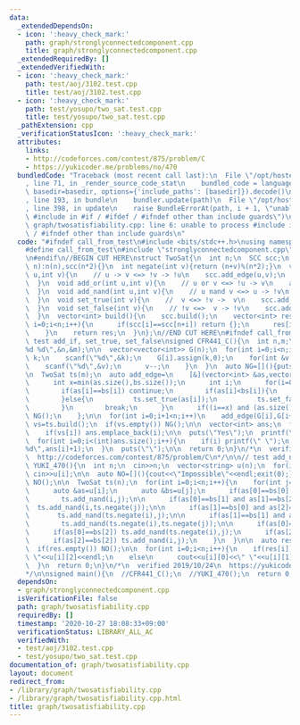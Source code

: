 ```yaml
---
data:
  _extendedDependsOn:
  - icon: ':heavy_check_mark:'
    path: graph/stronglyconnectedcomponent.cpp
    title: graph/stronglyconnectedcomponent.cpp
  _extendedRequiredBy: []
  _extendedVerifiedWith:
  - icon: ':heavy_check_mark:'
    path: test/aoj/3102.test.cpp
    title: test/aoj/3102.test.cpp
  - icon: ':heavy_check_mark:'
    path: test/yosupo/two_sat.test.cpp
    title: test/yosupo/two_sat.test.cpp
  _pathExtension: cpp
  _verificationStatusIcon: ':heavy_check_mark:'
  attributes:
    links:
    - http://codeforces.com/contest/875/problem/C
    - https://yukicoder.me/problems/no/470
  bundledCode: "Traceback (most recent call last):\n  File \"/opt/hostedtoolcache/Python/3.9.0/x64/lib/python3.9/site-packages/onlinejudge_verify/documentation/build.py\"\
    , line 71, in _render_source_code_stat\n    bundled_code = language.bundle(stat.path,\
    \ basedir=basedir, options={'include_paths': [basedir]}).decode()\n  File \"/opt/hostedtoolcache/Python/3.9.0/x64/lib/python3.9/site-packages/onlinejudge_verify/languages/cplusplus.py\"\
    , line 193, in bundle\n    bundler.update(path)\n  File \"/opt/hostedtoolcache/Python/3.9.0/x64/lib/python3.9/site-packages/onlinejudge_verify/languages/cplusplus_bundle.py\"\
    , line 398, in update\n    raise BundleErrorAt(path, i + 1, \"unable to process\
    \ #include in #if / #ifdef / #ifndef other than include guards\")\nonlinejudge_verify.languages.cplusplus_bundle.BundleErrorAt:\
    \ graph/twosatisfiability.cpp: line 6: unable to process #include in #if / #ifdef\
    \ / #ifndef other than include guards\n"
  code: "#ifndef call_from_test\n#include <bits/stdc++.h>\nusing namespace std;\n\n\
    #define call_from_test\n#include \"stronglyconnectedcomponent.cpp\"\n#undef call_from_test\n\
    \n#endif\n//BEGIN CUT HERE\nstruct TwoSat{\n  int n;\n  SCC scc;\n  TwoSat(int\
    \ n):n(n),scc(n*2){}\n  int negate(int v){return (n+v)%(n*2);}\n  void add_if(int\
    \ u,int v){\n    // u -> v <=> !v -> !u\n    scc.add_edge(u,v);\n    scc.add_edge(negate(v),negate(u));\n\
    \  }\n  void add_or(int u,int v){\n    // u or v <=> !u -> v\n    add_if(negate(u),v);\n\
    \  }\n  void add_nand(int u,int v){\n    // u nand v <=> u -> !v\n    add_if(u,negate(v));\n\
    \  }\n  void set_true(int v){\n    //  v <=> !v ->  v\n    scc.add_edge(negate(v),v);\n\
    \  }\n  void set_false(int v){\n    // !v <=>  v -> !v\n    scc.add_edge(v,negate(v));\n\
    \  }\n  vector<int> build(){\n    scc.build();\n    vector<int> res(n);\n    for(int\
    \ i=0;i<n;i++){\n      if(scc[i]==scc[n+i]) return {};\n      res[i]=scc[i]>scc[n+i];\n\
    \    }\n    return res;\n  }\n};\n//END CUT HERE\n#ifndef call_from_test\n\n//\
    \ test add_if, set_true, set_false\nsigned CFR441_C(){\n  int n,m;\n  scanf(\"\
    %d %d\",&n,&m);\n\n  vector<vector<int>> G(n);\n  for(int i=0;i<n;i++){\n    int\
    \ k;\n    scanf(\"%d\",&k);\n    G[i].assign(k,0);\n    for(int &v:G[i]){\n  \
    \    scanf(\"%d\",&v);\n      v--;\n    }\n  }\n  auto NG=[](){puts(\"No\");exit(0);};\n\
    \n  TwoSat ts(m);\n  auto add_edge=\n    [&](vector<int> &as,vector<int> &bs){\n\
    \      int x=min(as.size(),bs.size());\n      int i;\n      for(i=0;i<x;i++){\n\
    \        if(as[i]==bs[i]) continue;\n        if(as[i]<bs[i]){\n          ts.add_if(bs[i],as[i]);\n\
    \        }else{\n          ts.set_true(as[i]);\n          ts.set_false(bs[i]);\n\
    \        }\n        break;\n      }\n      if((i==x) and (as.size()>bs.size()))\
    \ NG();\n    };\n\n  for(int i=0;i+1<n;i++)\n    add_edge(G[i],G[i+1]);\n\n  auto\
    \ vs=ts.build();\n  if(vs.empty()) NG();\n\n  vector<int> ans;\n  for(int i=0;i<m;i++)\n\
    \    if(vs[i]) ans.emplace_back(i);\n\n  puts(\"Yes\");\n  printf(\"%d\\n\",(int)ans.size());\n\
    \  for(int i=0;i<(int)ans.size();i++){\n    if(i) printf(\" \");\n    printf(\"\
    %d\",ans[i]+1);\n  }\n  puts(\"\");\n\n  return 0;\n}\n/*\n  verified 2019/06/20\n\
    \  http://codeforces.com/contest/875/problem/C\n*/\n\n// test add_nand\nsigned\
    \ YUKI_470(){\n  int n;\n  cin>>n;\n  vector<string> u(n);\n  for(int i=0;i<n;i++)\
    \ cin>>u[i];\n\n  auto NO=[](){cout<<\"Impossible\"<<endl;exit(0);};\n\n  if(n>=100)\
    \ NO();\n\n  TwoSat ts(n);\n  for(int i=0;i<n;i++){\n    for(int j=0;j<i;j++){\n\
    \      auto &as=u[i];\n      auto &bs=u[j];\n      if(as[0]==bs[0] and as[1]==bs[1])\n\
    \        ts.add_nand(i,j);\n\n      if(as[0]==bs[1] and as[1]==bs[2])\n      \
    \  ts.add_nand(i,ts.negate(j));\n\n      if(as[1]==bs[0] and as[2]==bs[1])\n \
    \       ts.add_nand(ts.negate(i),j);\n\n      if(as[1]==bs[1] and as[2]==bs[2])\n\
    \        ts.add_nand(ts.negate(i),ts.negate(j));\n\n      if(as[0]==bs[0]) ts.add_nand(ts.negate(i),ts.negate(j));\n\
    \      if(as[0]==bs[2]) ts.add_nand(ts.negate(i),j);\n      if(as[2]==bs[0]) ts.add_nand(i,ts.negate(j));\n\
    \      if(as[2]==bs[2]) ts.add_nand(i,j);\n    }\n  }\n\n  auto res=ts.build();\n\
    \  if(res.empty()) NO();\n\n  for(int i=0;i<n;i++){\n    if(res[i])\n      cout<<u[i][0]<<u[i][1]<<\"\
    \ \"<<u[i][2]<<endl;\n    else\n      cout<<u[i][0]<<\" \"<<u[i][1]<<u[i][2]<<endl;\n\
    \  }\n  return 0;\n}\n/*\n  verified 2019/10/24\n  https://yukicoder.me/problems/no/470\n\
    */\n\nsigned main(){\n  //CFR441_C();\n  //YUKI_470();\n  return 0;\n}\n#endif\n"
  dependsOn:
  - graph/stronglyconnectedcomponent.cpp
  isVerificationFile: false
  path: graph/twosatisfiability.cpp
  requiredBy: []
  timestamp: '2020-10-27 18:08:33+09:00'
  verificationStatus: LIBRARY_ALL_AC
  verifiedWith:
  - test/aoj/3102.test.cpp
  - test/yosupo/two_sat.test.cpp
documentation_of: graph/twosatisfiability.cpp
layout: document
redirect_from:
- /library/graph/twosatisfiability.cpp
- /library/graph/twosatisfiability.cpp.html
title: graph/twosatisfiability.cpp
---
```

